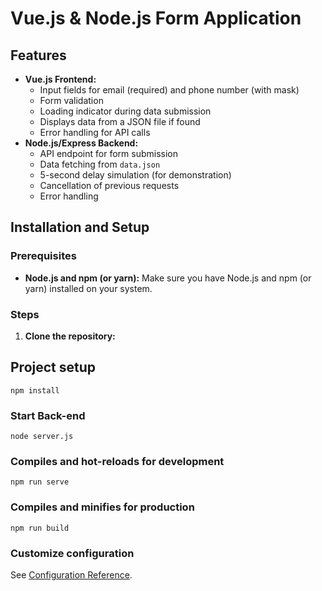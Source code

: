 # Vue.js & Node.js Form Application

## Features

*   **Vue.js Frontend:**
    *   Input fields for email (required) and phone number (with mask)
    *   Form validation
    *   Loading indicator during data submission
    *   Displays data from a JSON file if found
    *   Error handling for API calls
*   **Node.js/Express Backend:**
    *   API endpoint for form submission
    *   Data fetching from `data.json`
    *   5-second delay simulation (for demonstration)
    *   Cancellation of previous requests
    *   Error handling

## Installation and Setup

### Prerequisites

*   **Node.js and npm (or yarn):** Make sure you have Node.js and npm (or yarn) installed on your system.

### Steps

1.  **Clone the repository:**

## Project setup
```
npm install
```

### Start Back-end 
``` 
node server.js 
```

### Compiles and hot-reloads for development
```
npm run serve
```

### Compiles and minifies for production
```
npm run build
```

### Customize configuration
See [Configuration Reference](https://cli.vuejs.org/config/).
